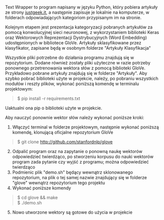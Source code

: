 Text Wrapper to program napisany w języku Python, który pobiera artykuły ze strony [justgeek.it](https://geek.justjoin.it), 
a następnie zapisuje je lokalnie na komputerze, w folderach odpowiadających kategoriom przypisanym im na stronie.

Kolejnym etapem jest prezentacja kategoryzacji pobranych artykułów za pomocą konwolucyjnej sieci neuronowej,
z wykorzystaniem biblioteki Keras oraz Wektorowych Reprezentacji Dystrybucyjnych (Word Embedding) udostępnionych
w bibliotece GloVe. Artykuły sklasyfikowane przez klasyfikator, zapisane będą w osobnym folderze "Artykuły Klasyfikacja"

Wszystkie pliki potrzebne do działania programu znajdują się w repozytorium. Dodane również zostały pliki użyteczne 
w razie potrzeby ponownego przetrenowania wektora słów z pomocą biblioteki GloVe. Przykładowo pobrane artykuły 
znajdują się w folderze "Artykuły". Aby szybko pobrać biblioteki użyte w projekcie, należy, po pobraniu wszystkich
modułów i reszty plików, wykonać poniższą komendę w terminalu projektowym:

>  $ pip install -r requirements.txt

Uaktualni ona pip o biblioteki użyte w projekcie.

Aby nauczyć ponownie wektor słów należy wykonać poniższe kroki:
1.  Włączyć terminal w folderze projektowym, następnie wykonać poniższą komendę, klonującą oficjalne repozytorium GloVe 
>  $ git clone http://github.com/stanfordnlp/glove
2.  Odpalić program oraz na zapytanie o ponowną naukę wektorów odpowiedzieć twierdząco, po stworzeniu korpusu do nauki wektorów program zada pytanie czy wyjść z programu; można odpowiedzieć twierdząco
3.  Podmienic plik "demo.sh" będący wewnątrz sklonowanego repozytorium, na plik o tej samej nazwie znajdujący się w folderze "glove" wewnątrz repozytorium tego projektu
4.  Wykonać poniższe komendy 
>  $ cd glove && make <br/> $ ./demo.sh
5.  Nowo utworzone wektory są gotowe do użycia w projekcie

